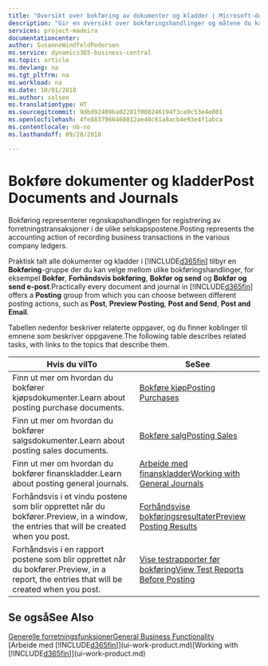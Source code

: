 ```yaml
---
title: "Oversikt over bokføring av dokumenter og kladder | Microsoft-dokumentasjon"
description: "Gir en oversikt over bokføringshandlinger og måtene du kan bokføre dokumenter og kladder på."
services: project-madeira
documentationcenter: 
author: SusanneWindfeldPedersen
ms.service: dynamics365-business-central
ms.topic: article
ms.devlang: na
ms.tgt_pltfrm: na
ms.workload: na
ms.date: 10/01/2018
ms.author: solsen
ms.translationtype: HT
ms.sourcegitcommit: 9dbd92409ba02281f008246194f3ce0c53e4e001
ms.openlocfilehash: 4fe8837966460012ae40c61a8acb4e93e4f1abca
ms.contentlocale: nb-no
ms.lasthandoff: 09/28/2018

---
```

# <a name="post-documents-and-journals"></a><span data-ttu-id="44015-103">Bokføre dokumenter og kladder</span><span class="sxs-lookup"><span data-stu-id="44015-103">Post Documents and Journals</span></span>
<span data-ttu-id="44015-104">Bokføring representerer regnskapshandlingen for registrering av forretningstransaksjoner i de ulike selskapspostene.</span><span class="sxs-lookup"><span data-stu-id="44015-104">Posting represents the accounting action of recording business transactions in the various company ledgers.</span></span>

<span data-ttu-id="44015-105">Praktisk talt alle dokumenter og kladder i [!INCLUDE[d365fin](includes/d365fin_md.md)] tilbyr en **Bokføring**-gruppe der du kan velge mellom ulike bokføringshandlinger, for eksempel **Bokfør**, **Forhåndsvis bokføring**, **Bokfør og send** og **Bokfør og send e-post**.</span><span class="sxs-lookup"><span data-stu-id="44015-105">Practically every document and journal in [!INCLUDE[d365fin](includes/d365fin_md.md)] offers a **Posting** group from which you can choose between different posting actions, such as **Post**, **Preview Posting**, **Post and Send**, **Post and Email**.</span></span>

<span data-ttu-id="44015-106">Tabellen nedenfor beskriver relaterte oppgaver, og du finner koblinger til emnene som beskriver oppgavene.</span><span class="sxs-lookup"><span data-stu-id="44015-106">The following table describes related tasks, with links to the topics that describe them.</span></span>

| <span data-ttu-id="44015-107">Hvis du vil</span><span class="sxs-lookup"><span data-stu-id="44015-107">To</span></span> | <span data-ttu-id="44015-108">Se</span><span class="sxs-lookup"><span data-stu-id="44015-108">See</span></span> |
| --- | --- |
| <span data-ttu-id="44015-109">Finn ut mer om hvordan du bokfører kjøpsdokumenter.</span><span class="sxs-lookup"><span data-stu-id="44015-109">Learn about posting purchase documents.</span></span> |[<span data-ttu-id="44015-110">Bokføre kjøp</span><span class="sxs-lookup"><span data-stu-id="44015-110">Posting Purchases</span></span>](ui-post-purchases.md) |
| <span data-ttu-id="44015-111">Finn ut mer om hvordan du bokfører salgsdokumenter.</span><span class="sxs-lookup"><span data-stu-id="44015-111">Learn about posting sales documents.</span></span> |[<span data-ttu-id="44015-112">Bokføre salg</span><span class="sxs-lookup"><span data-stu-id="44015-112">Posting Sales</span></span>](ui-post-sales.md) |
| <span data-ttu-id="44015-113">Finn ut mer om hvordan du bokfører finanskladder.</span><span class="sxs-lookup"><span data-stu-id="44015-113">Learn about posting general journals.</span></span> |[<span data-ttu-id="44015-114">Arbeide med finanskladder</span><span class="sxs-lookup"><span data-stu-id="44015-114">Working with General Journals</span></span>](ui-work-general-journals.md) |
| <span data-ttu-id="44015-115">Forhåndsvis i et vindu postene som blir opprettet når du bokfører.</span><span class="sxs-lookup"><span data-stu-id="44015-115">Preview, in a window, the entries that will be created when you post.</span></span> |[<span data-ttu-id="44015-116">Forhåndsvise bokføringsresultater</span><span class="sxs-lookup"><span data-stu-id="44015-116">Preview Posting Results</span></span>](ui-how-preview-post-results.md) |
| <span data-ttu-id="44015-117">Forhåndsvis i en rapport postene som blir opprettet når du bokfører.</span><span class="sxs-lookup"><span data-stu-id="44015-117">Preview, in a report, the entries that will be created when you post.</span></span> |[<span data-ttu-id="44015-118">Vise testrapporter før bokføring</span><span class="sxs-lookup"><span data-stu-id="44015-118">View Test Reports Before Posting</span></span>](ui-how-view-test-reports-posting.md) |

## <a name="see-also"></a><span data-ttu-id="44015-119">Se også</span><span class="sxs-lookup"><span data-stu-id="44015-119">See Also</span></span>
[<span data-ttu-id="44015-120">Generelle forretningsfunksjoner</span><span class="sxs-lookup"><span data-stu-id="44015-120">General Business Functionality</span></span>](ui-across-business-areas.md)  
<span data-ttu-id="44015-121">[Arbeide med [!INCLUDE[d365fin](includes/d365fin_md.md)]](ui-work-product.md)</span><span class="sxs-lookup"><span data-stu-id="44015-121">[Working with [!INCLUDE[d365fin](includes/d365fin_md.md)]](ui-work-product.md)</span></span>


